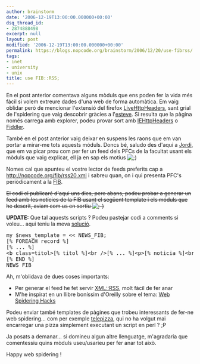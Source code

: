 ```yaml
---
author: brainstorm
date: '2006-12-19T13:00:00.000000+00:00'
dsq_thread_id:
- 2874888498
excerpt: null
layout: post
modified: '2006-12-19T13:00:00.000000+00:00'
permalink: https://blogs.nopcode.org/brainstorm/2006/12/20/use-fibrss/
tags:
- inet
- university
- unix
title: use FIB::RSS;
---
```


En el post anterior comentava alguns mòduls que ens poden fer la vida més fàcil si volem extreure dades d'una web de forma automàtica. Em vaig oblidar però de mencionar l'extensió del firefox [LiveHttpHeaders][1], sant grial de l'spidering que vaig descobrir gràcies a l'[esteve][2]. Si resulta que la pàgina només carrega amb explorer, podeu provar sort amb [IEHttpHeaders][3] o [Fiddler][4].

També en el post anterior vaig deixar en suspens les raons que em van portar a mirar-me tots aquests móduls. Doncs bé, saludo des d'aqui a [Jordi][5], que em va picar prou com per fer un feed dels PFCs de la facultat usant els mòduls que vaig explicar, ell ja en sap els motius <img src="http://blogs.nopcode.org/brainstorm/wp-includes/images/smilies/icon_wink.gif" alt=";)" class="wp-smiley" />  
<!--more-->

  
Nomes cal que apunteu el vostre lector de feeds preferits cap a <http://nopcode.org/fib/rss20.xml> i sabreu quan, on i qui presenta PFC's periòdicament a la [FIB][6].

<strike>El codi el publicaré d'aqui uns dies, pero abans, podeu probar a generar un feed amb les notícies de la FIB usant el següent template i els móduls que he descrit, aviam com us en sortiu <img src="http://blogs.nopcode.org/brainstorm/wp-includes/images/smilies/icon_wink.gif" alt=";-)" class="wp-smiley" /> </strike>

**UPDATE:** Que tal aquests scripts ? Podeu pastejar codi a comments si voleu... aqui teniu la meva [solució][7].

<!--more-->

<pre>my $news_template = &lt;&lt; NEWS_FIB;
[% FOREACH record %]
[% ... %]
&lt;b class=titol&gt;[% titol %]&lt;br /&gt;[% ... %]&lt;p&gt;[% noticia %]&lt;br /&gt;&lt;br /&gt;[% ... %]&lt;img src=/imatges/q0.gif/&gt; &lt;a href=[% url %]&gt;
[% END %]
NEWS_FIB
</pre>

Ah, m'oblidava de dues coses importants:

*   Per generar el feed he fet servir [XML::RSS][8], molt fàcil de fer anar
*   M'he inspirat en un llibre boníssim d'Oreilly sobre el tema: [Web Spidering Hacks][9]

Podeu enviar també templates de pàgines que trobeu interessants de fer-ne web spidering... com per exemple [telepizza][10], qui no ha volgut mai encarregar una pizza simplement executant un script en perl ? ;P

Ja posats a demanar... si domineu algun altre llenguatge, m'agradaria que comentessiu quins mòduls useu/usarieu per fer anar tot això. 

Happy web spidering !

 [1]: http://livehttpheaders.mozdev.org/
 [2]: http://esteve.tizos.net/archives/mozilla-live-http-headers/
 [3]: http://www.blunck.se/iehttpheaders/iehttpheaders.html
 [4]: http://www.fiddlertool.com/fiddler/
 [5]: http://reloadcity.freehostia.com/
 [6]: http://www.fib.upc.edu/
 [7]: http://blogs.nopcode.org/brainstorm/wp-content/uploads/2006/12/propers_pfc.pl
 [8]: http://search.cpan.org/~abh/XML-RSS-1.22/lib/XML/RSS.pm
 [9]: http://www.oreilly.com/catalog/spiderhks/
 [10]: http://www.telepizza.es/